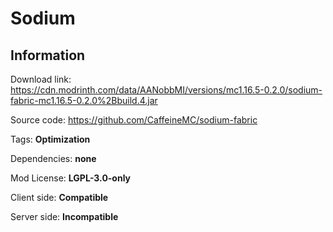 # Sodium

## **Information**

Download link: https://cdn.modrinth.com/data/AANobbMI/versions/mc1.16.5-0.2.0/sodium-fabric-mc1.16.5-0.2.0%2Bbuild.4.jar

Source code: https://github.com/CaffeineMC/sodium-fabric

Tags: **Optimization**

Dependencies: **none**

Mod License: **LGPL-3.0-only**

Client side: **Compatible**

Server side: **Incompatible**
